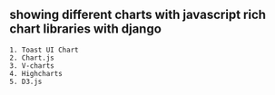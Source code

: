 ## showing different charts with javascript rich chart libraries with django
```### Highcharts
1. Toast UI Chart
2. Chart.js
3. V-charts
4. Highcharts
5. D3.js
```

